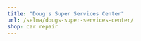 ```yaml
---
title: "Doug's Super Services Center"
url: /selma/dougs-super-services-center/
shop: car repair
---
```

